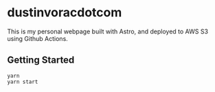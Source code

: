# dustinvoracdotcom

This is my personal webpage built with Astro, and deployed to AWS S3 using Github Actions.

## Getting Started

```
yarn
yarn start
```